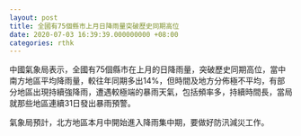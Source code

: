 ```yaml
---
layout: post
title: 全國有75個縣市上月日降雨量突破歷史同期高位
date: 2020-07-03 16:39:39.000000000 +08:00
categories: rthk
---
```


中國氣象局表示，全國有75個縣市在上月的日降雨量，突破歷史同期高位，當中南方地區平均降雨量，較往年同期多出14%，但時間及地方分佈極不平均，有部分地區出現持續強降雨，遭遇較極端的暴雨天氣，包括頻率多，持續時間長，當局就那些地區連續31日發出暴雨預警。

氣象局預計，北方地區本月中開始進入降雨集中期，要做好防汛減災工作。
